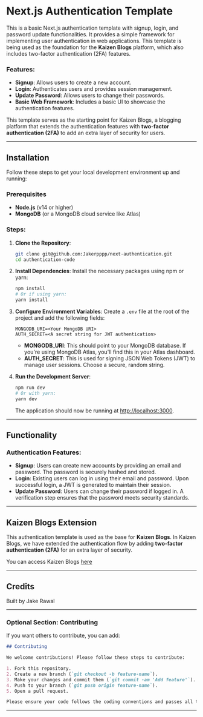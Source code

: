 # Next.js Authentication Template

This is a basic Next.js authentication template with signup, login, and password update functionalities. It provides a simple framework for implementing user authentication in web applications. This template is being used as the foundation for the **Kaizen Blogs** platform, which also includes two-factor authentication (2FA) features.

### Features:
- **Signup**: Allows users to create a new account.
- **Login**: Authenticates users and provides session management.
- **Update Password**: Allows users to change their passwords.
- **Basic Web Framework**: Includes a basic UI to showcase the authentication features.

This template serves as the starting point for Kaizen Blogs, a blogging platform that extends the authentication features with **two-factor authentication (2FA)** to add an extra layer of security for users.

---

## Installation

Follow these steps to get your local development environment up and running:

### Prerequisites

- **Node.js** (v14 or higher)
- **MongoDB** (or a MongoDB cloud service like Atlas)

### Steps:

1. **Clone the Repository**:
   ```bash
   git clone git@github.com:Jakerpppp/next-authentication.git
   cd authentication-code
   ```

2. **Install Dependencies**:
   Install the necessary packages using npm or yarn:
   ```bash
   npm install
   # Or if using yarn:
   yarn install
   ```

3. **Configure Environment Variables**:
   Create a `.env` file at the root of the project and add the following fields:

   ```
   MONGODB_URI=<Your MongoDB URI>
   AUTH_SECRET=<A secret string for JWT authentication>
   ```

   - **MONGODB_URI**: This should point to your MongoDB database. If you're using MongoDB Atlas, you'll find this in your Atlas dashboard.
   - **AUTH_SECRET**: This is used for signing JSON Web Tokens (JWT) to manage user sessions. Choose a secure, random string.

4. **Run the Development Server**:
   ```bash
   npm run dev
   # Or with yarn:
   yarn dev
   ```

   The application should now be running at [http://localhost:3000](http://localhost:3000).

---

## Functionality

### Authentication Features:

- **Signup**: Users can create new accounts by providing an email and password. The password is securely hashed and stored.
- **Login**: Existing users can log in using their email and password. Upon successful login, a JWT is generated to maintain their session.
- **Update Password**: Users can change their password if logged in. A verification step ensures that the password meets security standards.

---

## Kaizen Blogs Extension

This authentication template is used as the base for **Kaizen Blogs**. In Kaizen Blogs, we have extended the authentication flow by adding **two-factor authentication (2FA)** for an extra layer of security.

You can access Kaizen Blogs [here](blogs.kaizentech.uk)

---

## Credits

Built by Jake Rawal

---

### Optional Section: Contributing
If you want others to contribute, you can add:

```markdown
## Contributing

We welcome contributions! Please follow these steps to contribute:

1. Fork this repository.
2. Create a new branch (`git checkout -b feature-name`).
3. Make your changes and commit them (`git commit -am 'Add feature'`).
4. Push to your branch (`git push origin feature-name`).
5. Open a pull request.

Please ensure your code follows the coding conventions and passes all tests before submitting a pull request.
```

---